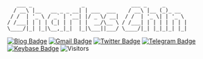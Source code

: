 ```
   ___ _                _               ___ _     _       
  / __\ |__   __ _ _ __| | ___  ___    / __\ |__ (_)_ __  
 / /  | '_ \ / _` | '__| |/ _ \/ __|  / /  | '_ \| | '_ \ 
/ /___| | | | (_| | |  | |  __/\__ \ / /___| | | | | | | |
\____/|_| |_|\__,_|_|  |_|\___||___/ \____/|_| |_|_|_| |_|
```

[![Blog Badge](https://img.shields.io/badge/Blog-eallion.com-blue?style=flat&logo=hugo&labelColor=555&logoColor=white)](https://eallion.com/)
[![Gmail Badge](https://img.shields.io/badge/Gmail-eallions@gmail.com-blue?style=flat&labelColor=555&logo=gmail&link=mailto:eallions@gmail.com&logoColor=fff)](mailto:eallions@gmail.com)
[![Twitter Badge](https://img.shields.io/badge/Twitter-@eallion-blue?style=flat&labelColor=555&logo=twitter&logoColor=fff)](https://twitter.com/eallion)
[![Telegram Badge](https://img.shields.io/badge/t.me-@eallion-blue?style=flat&labelColor=555&logo=telegram&logoColor=fff)](https://t.me/eallion)
[![Keybase Badge](https://img.shields.io/badge/Keybase-@eallion-blue?style=flat&labelColor=555&logo=Keybase&logoColor=fff)](https://keybase.io/eallion)
![Visitors](https://visitor-badge.laobi.icu/badge?page_id=eallion.eallion)
